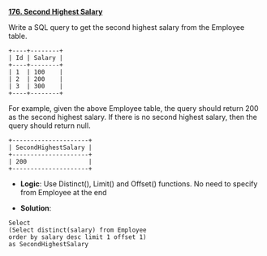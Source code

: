 [**176. Second Highest Salary**](https://leetcode.com/problems/second-highest-salary/)

Write a SQL query to get the second highest salary from the Employee table.

```
+----+--------+
| Id | Salary |
+----+--------+
| 1  | 100    |
| 2  | 200    |
| 3  | 300    |
+----+--------+
```

For example, given the above Employee table, the query should return 200 as the second highest salary. If there is no second highest salary, then the query should return null.

```
+---------------------+
| SecondHighestSalary |
+---------------------+
| 200                 |
+---------------------+
```


* **Logic**: 
Use Distinct(), Limit() and Offset() functions. 
No need to specify from Employee at the end


* **Solution**:
```
Select
(Select distinct(salary) from Employee
order by salary desc limit 1 offset 1)
as SecondHighestSalary
```

